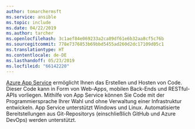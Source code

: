 ```yaml
---
author: tomarchermsft
ms.service: ansible
ms.topic: include
ms.date: 04/22/2019
ms.author: tarcher
ms.openlocfilehash: 3c1aef84e069233a2ca89df61e6b32aa8cf5c76b
ms.sourcegitcommit: 778e7376853b69bbd5455ad260d2dc17109d05c1
ms.translationtype: HT
ms.contentlocale: de-DE
ms.lasthandoff: 05/23/2019
ms.locfileid: "66142220"
---
```

[Azure App Service](/azure/app-service/overview) ermöglicht Ihnen das Erstellen und Hosten von Code. Dieser Code kann in Form von Web-Apps, mobilen Back-Ends und RESTful-APIs vorliegen. Mithilfe von App Service können Sie Code mit der Programmiersprache Ihrer Wahl und ohne Verwaltung einer Infrastruktur entwickeln. App Service unterstützt Windows und Linux. Automatisierte Bereitstellungen aus Git-Repositorys (einschließlich GitHub und Azure DevOps) werden unterstützt.